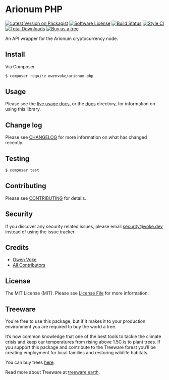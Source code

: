 # Arionum PHP

[![Latest Version on Packagist][ico-version]][link-packagist]
[![Software License][ico-license]](LICENSE.md)
[![Build Status][ico-github-actions]][link-github-actions]
[![Style CI][ico-styleci]][link-styleci]
[![Total Downloads][ico-downloads]][link-downloads]
[![Buy us a tree][ico-treeware-gifting]][link-treeware-gifting]

An API wrapper for the Arionum cryptocurrency node.

## Install

Via Composer

```bash
$ composer require owenvoke/arionum-php
```

## Usage

Please see the [live usage docs](https://arionum-php.netlify.app), or the [docs](docs) directory, for information on using this library.

## Change log

Please see [CHANGELOG](CHANGELOG.md) for more information on what has changed recently.

## Testing

```bash
$ composer test
```

## Contributing

Please see [CONTRIBUTING](.github/CONTRIBUTING.md) for details.

## Security

If you discover any security related issues, please email security@voke.dev instead of using the issue tracker.

## Credits

- [Owen Voke][link-author]
- [All Contributors][link-contributors]

## License

The MIT License (MIT). Please see [License File](LICENSE.md) for more information.

## Treeware

You're free to use this package, but if it makes it to your production environment you are required to buy the world a tree.

It’s now common knowledge that one of the best tools to tackle the climate crisis and keep our temperatures from rising above 1.5C is to plant trees. If you support this package and contribute to the Treeware forest you’ll be creating employment for local families and restoring wildlife habitats.

You can buy trees [here][link-treeware-gifting].

Read more about Treeware at [treeware.earth][link-treeware].

[ico-version]: https://img.shields.io/packagist/v/owenvoke/arionum-php.svg?style=flat-square
[ico-license]: https://img.shields.io/badge/license-MIT-brightgreen.svg?style=flat-square
[ico-github-actions]: https://img.shields.io/github/workflow/status/owenvoke/arionum-php/Continuous%20Integration.svg?style=flat-square
[ico-styleci]: https://styleci.io/repos/138864423/shield
[ico-downloads]: https://img.shields.io/packagist/dt/owenvoke/arionum-php.svg?style=flat-square
[ico-treeware-gifting]: https://img.shields.io/badge/Treeware-%F0%9F%8C%B3-lightgreen?style=flat-square

[link-packagist]: https://packagist.org/packages/owenvoke/arionum-php
[link-github-actions]: https://github.com/owenvoke/arionum-php/actions
[link-styleci]: https://styleci.io/repos/138864423
[link-downloads]: https://packagist.org/packages/owenvoke/arionum-php
[link-treeware]: https://treeware.earth
[link-treeware-gifting]: https://offset.earth/owenvoke?gift-trees
[link-author]: https://github.com/owenvoke
[link-contributors]: ../../contributors
